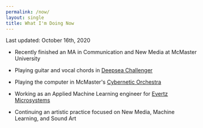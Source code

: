 ```yaml
---
permalink: /now/
layout: single
title: What I'm Doing Now
---
```


Last updated: October 16th, 2020

* Recently finished an MA in Communication and New Media at McMaster University

* Playing guitar and vocal chords in [Deepsea Challenger](https://www.facebook.com/deepseachallengerband/)

* Playing the computer in McMaster's [Cybernetic Orchestra](https://www.facebook.com/CyberneticOrchestra/)

* Working as an Applied Machine Learning engineer for [Evertz Microsystems](https://evertz.com/)

* Continuing an artistic practice focused on New Media, Machine Learning, and Sound Art
